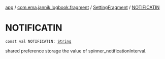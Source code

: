 [app](../../index.md) / [com.ema.jannik.logbook.fragment](../index.md) / [SettingFragment](index.md) / [NOTIFICATIN](./-n-o-t-i-f-i-c-a-t-i-n.md)

# NOTIFICATIN

`const val NOTIFICATIN: `[`String`](https://kotlinlang.org/api/latest/jvm/stdlib/kotlin/-string/index.html)

shared preference storage the value of spinner_notificationInterval.

